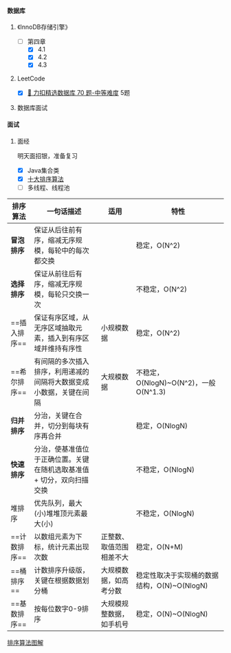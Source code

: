 #### 数据库

1. 《InnoDB存储引擎》

   - [ ] 第四章
     - [x] 4.1
     - [x] 4.2
     - [x] 4.3

2. LeetCode

   - [x] [💙 力扣精选数据库 70 题-中等难度](https://leetcode-cn.com/problemset/70/?difficulty=%E4%B8%AD%E7%AD%89)  5题

3. 数据库面试





#### 面试

1. 面经
   
   明天面招银，准备复习
   
   - [x] Java集合类
   - [x] [十大排序算法](https://mp.weixin.qq.com/s?__biz=MzUyNjQxNjYyMg==&mid=2247485556&idx=1&sn=344738dd74b211e091f8f3477bdf91ee&chksm=fa0e67f5cd79eee3139d4667f3b94fa9618067efc45a797b69b41105a7f313654d0e86949607&scene=21#wechat_redirect)
   - [ ] 多线程、线程池

| 排序算法     | 一句话描述                                                   | 适用                     | 特性                                        |
| ------------ | ------------------------------------------------------------ | ------------------------ | ------------------------------------------- |
| **冒泡排序** | 保证从后往前有序，缩减无序规模，每轮中的每次都交换           |                          | 稳定，O(N^2)                                |
| **选择排序** | 保证从前往后有序，缩减无序规模，每轮只交换一次               |                          | 不稳定，O(N^2)                              |
| ==插入排序== | 保证有序区域，从无序区域抽取元素，插入到有序区域并维持有序性 | 小规模数据               | 稳定，O(N^2)                                |
| ==希尔排序== | 有间隔的多次插入排序，利用递减的间隔将大数据变成小数据，关键在间隔 | 大规模数据               | 不稳定，O(NlogN)~O(N^2)，一般O(N^1.3)       |
| **归并排序** | 分治，关键在合并，切分到每块有序再合并                       |                          | 稳定，O(NlogN)                              |
| **快速排序** | 分治，使基准值位于正确位置。关键在随机选取基准值 + 切分，双向扫描交换 |                          | 不稳定，O(NlogN)                            |
| 堆排序       | 优先队列，最大(小)堆堆顶元素最大(小)                         |                          | 不稳定，O(NlogN)                            |
| ==计数排序== | 以数组元素为下标，统计元素出现次数                           | 正整数、取值范围相差不大 | 稳定，O(N+M)                                |
| ==桶排序==   | 计数排序升级版，关键在根据数据划分桶                         | 大规模数据，如高考分数   | 稳定性取决于实现桶的数据结构，O(N)~O(NlogN) |
| ==基数排序== | 按每位数字0-9排序                                            | 大规模规整数据，如手机号 | 稳定，O(N)~O(NlogN)                         |

[排序算法图解](https://mmbiz.qpic.cn/mmbiz_png/D67peceibeISwc3aGibUlvZ0XqVnbWtBRiaKhGcwh6KibXbSiadtHqwgjmmzBYCa2DNuj5Vhw3lHc96z1wge3ZbDAeg/640?wx_fmt=png&tp=webp&wxfrom=5&wx_lazy=1&wx_co=1)
